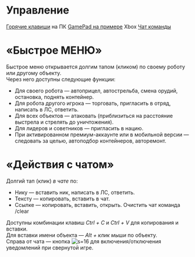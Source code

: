 # Управление
[Горячие клавиши](/sys/control/shortcut) на ПК
[GamePad на примере](/sys/control/xbox) Xbox
[Чат команды](/sys/guide/chat-commands)
# «Быстрое МЕНЮ»
Быстрое меню открывается долгим тапом (кликом) по своему роботу или другому объекту.  
Через него доступны следующие функции:

- Для своего робота — автоприцел, автострельба, смена орудий, остановка, поднять контейнер.
- Для робота другого игрока — торговать, пригласить в отряд, написать в ЛС, ответить.
- Для всех объектов — атаковать (приблизиться на расстояние выстрела и стрелять до уничтожения).
- Для лидеров и советников — пригласить в нацию.
- При активированном премиум-аккаунте или в мобильной версии — следовать за целью, автоподбор контейнеров, авторемонт.

# «Действия с чатом»
Долгий тап (клик) _в чате_ по:

- Нику — вставить ник, написать в ЛС, ответить.
- Тексту — копировать, вставить в чат.
- Ссылке — копировать, вставить, открыть.
Очистить чат команда  /clear

Доступны комбинации клавиш _Ctrl + C_ и _Ctrl + V_ для копирования и вставки.  
Для вставки имени объекта — _Alt + клик мыши_ по объекту.  
Справа от чата — кнопка ![s=16](ui/game/panel/chat/notification) для включения/отключения уведомлений при свернутой игре.

